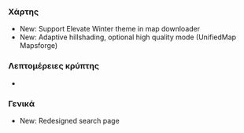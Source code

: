### Χάρτης
- New: Support Elevate Winter theme in map downloader
- New: Adaptive hillshading, optional high quality mode (UnifiedMap Mapsforge)

### Λεπτομέρειες κρύπτης
-

### Γενικά
- New: Redesigned search page
